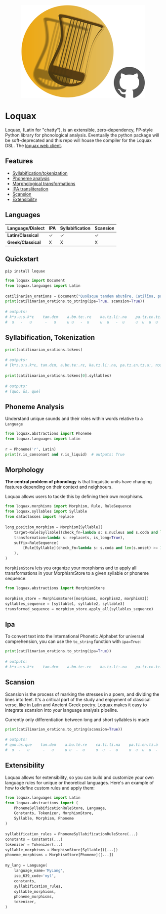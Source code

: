 <div align="center">
    <img src="pix/loquax_with_github.png" width="400"/>
</div>

# Loquax
Loquax, (Latin for "chatty"), is an extensible, zero-dependency, FP-style Python library for phonological analysis. Eventually the python package will be soft-deprecated and this repo will house the compiler for the Loquax DSL. The [loquax web client](https://nargothrond.xyz/loquax).

## Features
- [Syllabification/tokenization](#syllabification-and-tokenization)
- [Phoneme analysis](#phoneme-analysis)
- [Morphological transformations](#morphological-transformations)
- [IPA transliteration](#ipa-transliteration)
- [Scansion](#scansion)
- [Extensibility](#extensibility)

## Languages
| Language/Dialect       | IPA  | Syllabification | Scansion |
|------------------------|------|-----------------|----------|
| **Latin/Classical**    | ✓    | ✓               | ✓        |
| **Greek/Classical**    | X    | X               | X        |

## Quickstart
```shell
pip install loquax
``` 

```python
from loquax import Document
from loquax.languages import Latin

catilinarian_orations = Document("Quoūsque tandem abutēre, Catilīna, patientiā nostrā?", Latin)
print(catilinarian_orations.to_string(ipa=True, scansion=True))

# outputs:
# kʷɔ.uːs.kʷɛ    tan.dɛm    a.bʊ.teː.rɛ    ka.tɪ.liː.na    pa.tɪ.ɛn.tɪ.aː    nɔs.traː
#  u   -   u      -   u     u u   -  u     u  u   -  u     u  u  u  u  -      u   -

```
## Syllabification, Tokenization
```python
print(catilinarian_orations.tokens)

# outputs:
# [kʷɔ.uːs.kʷɛ, tan.dɛm, a.bʊ.teː.rɛ, ka.tɪ.liː.na, pa.tɪ.ɛn.tɪ.aː, nɔs.traː]

print(catilinarian_orations.tokens[0].syllables)

# outputs:
# [quo, ūs, que]
```

## Phoneme Analysis
Understand unique sounds and their roles within words relative to a `Language`
```python
from loquax.abstractions import Phoneme
from loquax.languages import Latin

r = Phoneme('r', Latin)
print(r.is_consonant and r.is_liquid)  # outputs: True
```

## Morphology
**The central problem of phonology** is that linguistic units have changing features depending on their context and neighbours. 

Loquax allows users to tackle this by defining their own morphisms. 

```python
from loquax.morphisms import Morphism, Rule, RuleSequence
from loquax.syllables import Syllable
from dataclasses import replace

long_position_morphism = Morphism[Syllable](
    target=Rule[Syllable](check_fn=lambda s: s.nucleus and s.coda and len(s.coda) >= 1),
    transformation=lambda s: replace(s, is_long=True),
    suffix=RuleSequence(
        [Rule[Syllable](check_fn=lambda s: s.coda and len(s.onset) >= 1)]
    ),
)
```
`MorphismStore` lets you organize your morphisms and to apply all transformations in your MorphismStore to a given syllable or phoneme sequence:
```python
from loquax.abstractions import MorphismStore

morphism_store = MorphismStore([morphism1, morphism2, morphism3])
syllables_sequence = [syllable1, syllable2, syllable3]
transformed_sequence = morphism_store.apply_all(syllables_sequence)
```

## Ipa
To convert text into the International Phonetic Alphabet for universal comprehension, 
you can use the `to_string` function with `ipa=True`:
```python
print(catilinarian_orations.to_string(ipa=True))

# outputs:
# kʷɔ.uːs.kʷɛ    tan.dɛm    a.bʊ.teː.rɛ    ka.tɪ.liː.na    pa.tɪ.ɛn.tɪ.aː    nɔs.traː
```

## Scansion
Scansion is the process of marking the stresses in a poem, and dividing the lines into feet. 
It's a critical part of the study and enjoyment of classical verse, like in Latin and Ancient Greek poetry. 
Loquax makes it easy to integrate scansion into your language analysis pipeline.

Currently only differentiation between long and short syllables is made
```python
print(catilinarian_orations.to_string(scansion=True))

# outputs:
# quo.ūs.que    tan.dem    a.bu.tē.re    ca.ti.lī.na    pa.ti.en.ti.ā    nos.trā
#  u  -   u      -   u     u u  -  u     u  u  -  u     u  u  u  u  -     u   -
```

## Extensibility
Loquax allows for extensibility, so you can build and customize your own language rules 
for unique or theoretical languages. Here's an example of how to define custom rules and apply them:
```python
from loquax.languages import Latin
from loquax.abstractions import (
    PhonemeSyllabificationRuleStore, Language, 
    Constants, Tokenizer, MorphismStore, 
    Syllable, Morphism, Phoneme
)

syllabification_rules = PhonemeSyllabificationRuleStore(...)
constants = Constants(...)
tokenizer = Tokenizer(...)
syllable_morphisms = MorphismStore[Syllable]([...])
phoneme_morphisms = MorphismStore[Phoneme]([...])

my_lang = Language(
    language_name='MyLang',
    iso_639_code='myl', 
    constants,
    syllabification_rules,
    syllable_morphisms,
    phoneme_morphisms,
    tokenizer,
)

```


